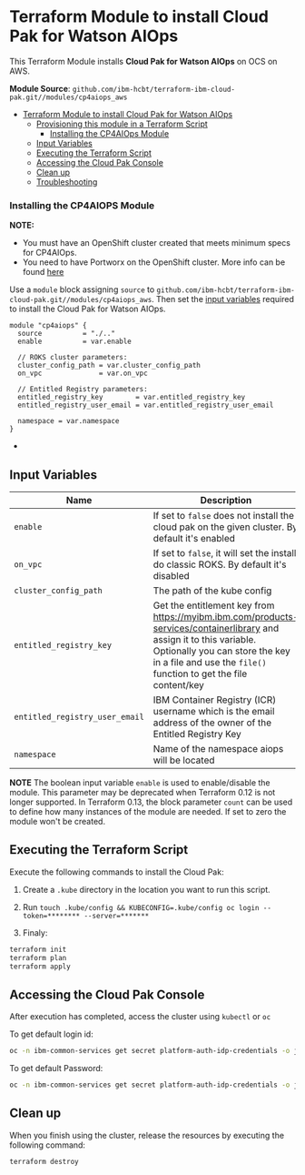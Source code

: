 # Terraform Module to install Cloud Pak for Watson AIOps

This Terraform Module installs **Cloud Pak for Watson AIOps** on OCS on AWS.

**Module Source**: `github.com/ibm-hcbt/terraform-ibm-cloud-pak.git//modules/cp4aiops_aws`

- [Terraform Module to install Cloud Pak for Watson AIOps](#terraform-module-to-install-cloud-pak-for-aiops)
  - [Provisioning this module in a Terraform Script](#provisioning-this-module-in-a-terraform-script)
    - [Installing the CP4AIOps Module](#installing-the-cp4aiops-module)
  - [Input Variables](#input-variables)
  - [Executing the Terraform Script](#executing-the-terraform-script)
  - [Accessing the Cloud Pak Console](#accessing-the-cloud-pak-console)
  - [Clean up](#clean-up)
  - [Troubleshooting](#troubleshooting)
  
### Installing the CP4AIOPS Module

__NOTE:__ 
- You must have an OpenShift cluster created that meets minimum specs for CP4AIOps. 
- You need to have Portworx on the OpenShift cluster. More info can be found [here](https://github.com/ibm-hcbt/terraform-ibm-cloud-pak/tree/main/modules/portworx_aws)

Use a `module` block assigning `source` to `github.com/ibm-hcbt/terraform-ibm-cloud-pak.git//modules/cp4aiops_aws`. Then set the [input variables](#input-variables) required to install the Cloud Pak for Watson AIOps.

```hcl
module "cp4aiops" {
  source          = "./.."
  enable          = var.enable

  // ROKS cluster parameters:
  cluster_config_path = var.cluster_config_path
  on_vpc              = var.on_vpc

  // Entitled Registry parameters:
  entitled_registry_key        = var.entitled_registry_key
  entitled_registry_user_email = var.entitled_registry_user_email

  namespace = var.namespace
}
```

- 

## Input Variables

| Name                               | Description                                                                                                                                                                                                                | Default                     | Required |
| ---------------------------------- | -------------------------------------------------------------------------------------------------------------------------------------------------------------------------------------------------------------------------- | --------------------------- | -------- |
| `enable`                           | If set to `false` does not install the cloud pak on the given cluster. By default it's enabled                                                                                                                        | `true`                      | No       |
| `on_vpc`                           | If set to `false`, it will set the install do classic ROKS. By default it's disabled                                                                                                                        | `false`                      | No       |
| `cluster_config_path`                | The path of the kube config                                                                                                                                                                                 | `4.6`                       | No       |
| `entitled_registry_key`            | Get the entitlement key from https://myibm.ibm.com/products-services/containerlibrary and assign it to this variable. Optionally you can store the key in a file and use the `file()` function to get the file content/key |                             | Yes      |
| `entitled_registry_user_email`     | IBM Container Registry (ICR) username which is the email address of the owner of the Entitled Registry Key                                                                                                                 |                             | Yes      |
| `namespace`          | Name of the namespace aiops will be located | `cp4aiops` | no       |

**NOTE** The boolean input variable `enable` is used to enable/disable the module. This parameter may be deprecated when Terraform 0.12 is not longer supported. In Terraform 0.13, the block parameter `count` can be used to define how many instances of the module are needed. If set to zero the module won't be created.


## Executing the Terraform Script

Execute the following commands to install the Cloud Pak:

1. Create a `.kube` directory in the location you want to run this script.

2. Run `touch .kube/config && KUBECONFIG=.kube/config oc login --token=******** --server=*******`

3. Finaly:
```bash
terraform init
terraform plan
terraform apply
```

## Accessing the Cloud Pak Console

After execution has completed, access the cluster using `kubectl` or `oc`

To get default login id:

```bash
oc -n ibm-common-services get secret platform-auth-idp-credentials -o jsonpath='{.data.admin_username}' | base64 -d && echo
```

To get default Password:

```bash
oc -n ibm-common-services get secret platform-auth-idp-credentials -o jsonpath='{.data.admin_password}' | base64 -d && echo
```

## Clean up

When you finish using the cluster, release the resources by executing the following command:

```bash
terraform destroy
```